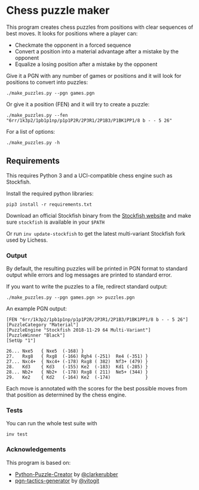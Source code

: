 # Chess puzzle maker

This program creates chess puzzles from positions with clear sequences of best moves.
It looks for positions where a player can:

* Checkmate the opponent in a forced sequence
* Convert a position into a material advantage after a mistake by the opponent
* Equalize a losing position after a mistake by the opponent

Give it a PGN with any number of games or positions and it will look for positions to convert into puzzles:

`./make_puzzles.py --pgn games.pgn`

Or give it a position (FEN) and it will try to create a puzzle:

`./make_puzzles.py --fen "6rr/1k3p2/1pb1p1np/p1p1P2R/2P3R1/2P1B3/P1BK1PP1/8 b - - 5 26"`

For a list of options:

`./make_puzzles.py -h`


## Requirements

This requires Python 3 and a UCI-compatible chess engine such as Stockfish.

Install the required python libraries:

`pip3 install -r requirements.txt`

Download an official Stockfish binary from the [Stockfish website](https://stockfishchess.org/download/) and make sure `stockfish` is available in your `$PATH`

Or run `inv update-stockfish` to get the latest multi-variant Stockfish fork used by Lichess.


### Output

By default, the resulting puzzles will be printed in PGN format to standard output while errors and log messages are printed to standard error.

If you want to write the puzzles to a file, redirect standard output:

`./make_puzzles.py --pgn games.pgn >> puzzles.pgn`

An example PGN output:

```
[FEN "6rr/1k3p2/1pb1p1np/p1p1P2R/2P3R1/2P1B3/P1BK1PP1/8 b - - 5 26"]
[PuzzleCategory "Material"]
[PuzzleEngine "Stockfish 2018-11-29 64 Multi-Variant"]
[PuzzleWinner "Black"]
[SetUp "1"]

26... Nxe5   { Nxe5  (-168) }
27.   Rxg8   { Rxg8  (-166) Rgh4 (-251)  Re4 (-351) }
27... Nxc4+  { Nxc4+ (-178) Rxg8 ( 382)  Nf3+ (479) }
28.   Kd3    { Kd3   (-155) Ke2  (-183)  Kd1 (-285) }
28... Nb2+   { Nb2+  (-178) Rxg8 ( 211)  Ne5+ (344) }
29.   Ke2    { Kd2   (-164) Ke2  (-174)             }
```

Each move is annotated with the scores for the best possible moves from that position
as determined by the chess engine.


### Tests

You can run the whole test suite with

`inv test`


### Acknowledgements

This program is based on:

* [Python-Puzzle-Creator](https://github.com/clarkerubber/Python-Puzzle-Creator) by [@clarkerubber](https://github.com/clarkerubber)
* [pgn-tactics-generator](https://github.com/vitogit/pgn-tactics-generator) by [@vitogit](https://github.com/vitogit)
